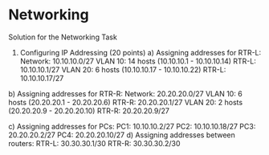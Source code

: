 # Networking
Solution for the Networking Task

1. Configuring IP Addressing (20 points)
a) Assigning addresses for RTR-L:
Network: 10.10.10.0/27
VLAN 10: 14 hosts (10.10.10.1 - 10.10.10.14)
RTR-L: 10.10.10.1/27
VLAN 20: 6 hosts (10.10.10.17 - 10.10.10.22)
RTR-L: 10.10.10.17/27

b) Assigning addresses for RTR-R:
Network: 20.20.20.0/27
VLAN 10: 6 hosts (20.20.20.1 - 20.20.20.6)
RTR-R: 20.20.20.1/27
VLAN 20: 2 hosts (20.20.20.9 - 20.20.20.10)
RTR-R: 20.20.20.9/27

c) Assigning addresses for PCs:
PC1: 10.10.10.2/27
PC2: 10.10.10.18/27
PC3: 20.20.20.2/27
PC4: 20.20.20.10/27
d) Assigning addresses between routers:
RTR-L: 30.30.30.1/30
RTR-R: 30.30.30.2/30

